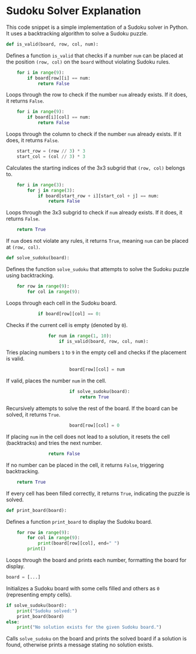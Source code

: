 
# Sudoku Solver Explanation

This code snippet is a simple implementation of a Sudoku solver in Python. It uses a backtracking algorithm to solve a Sudoku puzzle.

```python
def is_valid(board, row, col, num):
```
Defines a function `is_valid` that checks if a number `num` can be placed at the position `(row, col)` on the `board` without violating Sudoku rules.

```python
    for i in range(9):
        if board[row][i] == num:
            return False
```
Loops through the row to check if the number `num` already exists. If it does, it returns `False`.

```python
    for i in range(9):
        if board[i][col] == num:
            return False
```
Loops through the column to check if the number `num` already exists. If it does, it returns `False`.

```python
    start_row = (row // 3) * 3
    start_col = (col // 3) * 3
```
Calculates the starting indices of the 3x3 subgrid that `(row, col)` belongs to.

```python
    for i in range(3):
        for j in range(3):
            if board[start_row + i][start_col + j] == num:
                return False
```
Loops through the 3x3 subgrid to check if `num` already exists. If it does, it returns `False`.

```python
    return True
```
If `num` does not violate any rules, it returns `True`, meaning `num` can be placed at `(row, col)`.

```python
def solve_sudoku(board):
```
Defines the function `solve_sudoku` that attempts to solve the Sudoku puzzle using backtracking.

```python
    for row in range(9):
        for col in range(9):
```
Loops through each cell in the Sudoku board.

```python
            if board[row][col] == 0:
```
Checks if the current cell is empty (denoted by `0`).

```python
                for num in range(1, 10):
                    if is_valid(board, row, col, num):
```
Tries placing numbers `1` to `9` in the empty cell and checks if the placement is valid.

```python
                        board[row][col] = num
```
If valid, places the number `num` in the cell.

```python
                        if solve_sudoku(board):
                            return True
```
Recursively attempts to solve the rest of the board. If the board can be solved, it returns `True`.

```python
                        board[row][col] = 0
```
If placing `num` in the cell does not lead to a solution, it resets the cell (backtracks) and tries the next number.

```python
                return False
```
If no number can be placed in the cell, it returns `False`, triggering backtracking.

```python
    return True
```
If every cell has been filled correctly, it returns `True`, indicating the puzzle is solved.

```python
def print_board(board):
```
Defines a function `print_board` to display the Sudoku board.

```python
    for row in range(9):
        for col in range(9):
            print(board[row][col], end=" ")
        print()
```
Loops through the board and prints each number, formatting the board for display.

```python
board = [...]
```
Initializes a Sudoku board with some cells filled and others as `0` (representing empty cells).

```python
if solve_sudoku(board):
    print("Sudoku solved:")
    print_board(board)
else:
    print("No solution exists for the given Sudoku board.")
```
Calls `solve_sudoku` on the board and prints the solved board if a solution is found, otherwise prints a message stating no solution exists.
